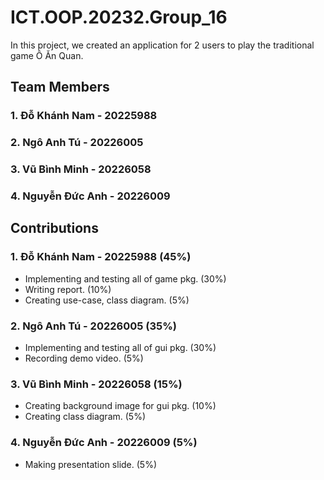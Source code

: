 # ICT.OOP.20232.Group_16
In this project, we created an application for 2 users to play the traditional game Ô Ăn Quan.
## Team Members
### 1. Đỗ Khánh Nam - 20225988
### 2. Ngô Anh Tú - 20226005
### 3. Vũ Bình Minh - 20226058
### 4. Nguyễn Đức Anh - 20226009
## Contributions
### 1. Đỗ Khánh Nam - 20225988 (45%)
- Implementing and testing all of game pkg. (30%)
- Writing report. (10%)
- Creating use-case, class diagram. (5%)
### 2. Ngô Anh Tú - 20226005 (35%)
- Implementing and testing all of gui pkg. (30%)
- Recording demo video. (5%)
### 3. Vũ Bình Minh - 20226058 (15%)
- Creating background image for gui pkg. (10%)
- Creating class diagram. (5%)
### 4. Nguyễn Đức Anh - 20226009 (5%)
- Making presentation slide. (5%)






